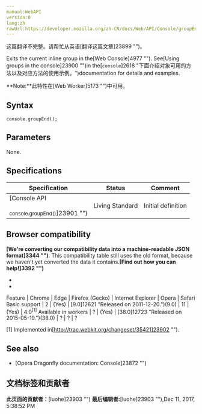```yaml
---
manual:WebAPI
version:0
lang:zh
rawUrl:https://developer.mozilla.org/zh-CN/docs/Web/API/Console/groupEnd
---
```




这篇翻译不完整。请帮忙从英语[翻译这篇文章]23899 "")。






Exits the current inline group in the[Web Console]4977 ""). See[Using groups in the console]23900 "")in the[`console`]2618 "下面介绍对象可用的方法以及对应方法的使用示例。")documentation for details and examples.

**Note:**此特性在[Web Worker]5173 "")中可用。

## Syntax<a name="Syntax"></a>

```
console.groupEnd();

```

## Parameters<a name="Parameters"></a>


None.


## Specifications<a name="Specifications"></a>
Specification | Status | Comment 
 ---  |  ---  |  ---  | 
[Console API<br></br><small>console.groupEnd()</small>]23901 "") | Living Standard | Initial definition 


## Browser compatibility<a name="Browser_compatibility"></a>


**[We&#39;re converting our compatibility data into a machine-readable JSON format]3344 "")**. This compatibility table still uses the old format, because we haven&#39;t yet converted the data it contains.**[Find out how you can help!]3392 "")**


* 
* 
Feature | Chrome | Edge | Firefox (Gecko) | Internet Explorer | Opera | Safari 
Basic support | 2 | (Yes) | [9.0]12621 "Released on 2011-12-20.")(9.0) | 11 | (Yes) | 4.0<sup>[1]</sup> 
Available in workers | ? | (Yes) | [38.0]12723 "Released on 2015-05-19.")(38.0) | ? | ? | ? 





[1] Implemented in[http://trac.webkit.org/changeset/35421]23902 "").


## See also<a name="See_also"></a>

* [Opera Dragonfly documentation: Console]23872 "")



## 文档标签和贡献者
**此页面的贡献者：**[luohe]23903 "")
**最后编辑者:**[luohe]23903 ""),<time>Dec 11, 2017, 5:38:52 PM</time>


